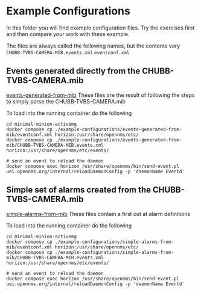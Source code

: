 # Example Configurations

In this folder you will find example configuration files. 
Try the exercises first and then compare your work with these example.

The files are always called the following names, but the contents vary `CHUBB-TVBS-CAMERA-MIB.events.xml` `eventconf.xml`

## Events generated directly from the CHUBB-TVBS-CAMERA.mib

[events-generated-from-mib](../events-generated-from-mib/) These files are the result of following the steps to simply parse the CHUBB-TVBS-CAMERA.mib

To load into the running container do the following 

```
cd minimal-minion-activemq
docker compose cp ./example-configurations/events-generated-from-mib/eventconf.xml horizon:/usr/share/opennms/etc/
docker compose cp ./example-configurations/events-generated-from-mib/CHUBB-TVBS-CAMERA-MIB.events.xml horizon:/usr/share/opennms/etc/events/

# send an event to reload the daemon
docker compose exec horizon /usr/share/opennms/bin/send-event.pl uei.opennms.org/internal/reloadDaemonConfig -p 'daemonName Eventd' 
```

## Simple set of alarms created from the CHUBB-TVBS-CAMERA.mib

[simple-alarms-from-mib](../simple-alarms-from-mib/) These files contain a first cut at alarm definitions 

To load into the running container do the following 

```
cd minimal-minion-activemq
docker compose cp ./example-configurations/simple-alarms-from-mib/eventconf.xml horizon:/usr/share/opennms/etc/
docker compose cp ./example-configurations/simple-alarms-from-mib/CHUBB-TVBS-CAMERA-MIB.events.xml horizon:/usr/share/opennms/etc/events/

# send an event to reload the daemon
docker compose exec horizon /usr/share/opennms/bin/send-event.pl uei.opennms.org/internal/reloadDaemonConfig -p 'daemonName Eventd' 
```
